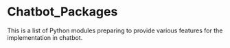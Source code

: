 # Chatbot_Packages
This is a list of Python modules preparing to provide various features for the implementation in chatbot.
